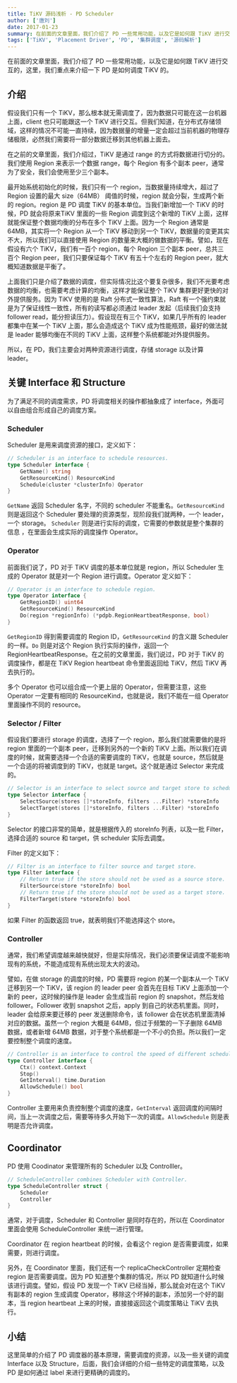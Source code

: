 ```yaml
---
title: TiKV 源码浅析 - PD Scheduler
author: ['唐刘']
date: 2017-01-23
summary: 在前面的文章里面，我们介绍了 PD 一些常用功能，以及它是如何跟 TiKV 进行交互的，这里，我们重点来介绍一下 PD 是如何调度 TiKV 的。
tags: ['TiKV', 'Placement Driver', 'PD', '集群调度', '源码解析']
---
```



在前面的文章里面，我们介绍了 PD 一些常用功能，以及它是如何跟 TiKV 进行交互的，这里，我们重点来介绍一下 PD 是如何调度 TiKV 的。

## 介绍

假设我们只有一个 TiKV，那么根本就无需调度了，因为数据只可能在这一台机器上面，client 也只可能跟这一个 TiKV 进行交互。但我们知道，在分布式存储领域，这样的情况不可能一直持续，因为数据量的增量一定会超过当前机器的物理存储极限，必然我们需要将一部分数据迁移到其他机器上面去。

在之前的文章里面，我们介绍过，TiKV 是通过 range 的方式将数据进行切分的。我们使用 Region 来表示一个数据 range，每个 Region 有多个副本 peer，通常为了安全，我们会使用至少三个副本。

最开始系统初始化的时候，我们只有一个 region，当数据量持续增大，超过了 Region 设置的最大 size（64MB） 阈值的时候，region 就会分裂，生成两个新的 region。region 是 PD 调度 TiKV 的基本单位。当我们新增加一个 TiKV 的时候，PD 就会将原来TiKV 里面的一些 Region 调度到这个新增的 TiKV 上面，这样就能保证整个数据均衡的分布在多个 TiKV 上面。因为一个 Region 通常是 64MB，其实将一个 Region 从一个 TiKV 移动到另一个 TiKV，数据量的变更其实不大，所以我们可以直接使用 Region 的数量来大概的做数据的平衡。譬如，现在假设有六个 TiKV，我们有一百个 region，每个 Region 三个副本 peer，总共三百个 Region peer，我们只要保证每个 TiKV 有五十个左右的 Region peer，就大概知道数据是平衡了。

上面我们只是介绍了数据的调度，但实际情况比这个要复杂很多，我们不光要考虑数据的均衡，也需要考虑计算的均衡，这样才能保证整个 TiKV 集群更好更快的对外提供服务。因为 TiKV 使用的是 Raft 分布式一致性算法，Raft 有一个强约束就是为了保证线性一致性，所有的读写都必须通过 leader 发起（后续我们会支持 follower read，能分担读压力）。假设现在有三个 TiKV，如果几乎所有的 leader 都集中在某一个 TiKV 上面，那么会造成这个 TiKV 成为性能瓶颈，最好的做法就是 leader 能够均衡在不同的 TiKV 上面，这样整个系统都能对外提供服务。

所以，在 PD，我们主要会对两种资源进行调度，存储 storage 以及计算 leader。

## 关键 Interface 和 Structure

为了满足不同的调度需求，PD 将调度相关的操作都抽象成了 interface，外面可以自由组合形成自己的调度方案。

### Scheduler

Scheduler 是用来调度资源的接口，定义如下：

```go
// Scheduler is an interface to schedule resources.
type Scheduler interface {
	GetName() string
	GetResourceKind() ResourceKind
	Schedule(cluster *clusterInfo) Operator
}
```

`GetName` 返回 Scheduler 名字，不同的 scheduler 不能重名。`GetResourceKind` 则是返回这个 Scheduler 要处理的资源类型，现阶段我们就两种，一个 leader，一个 storage。
`Scheduler` 则是进行实际的调度，它需要的参数就是整个集群的信息  ，在里面会生成实际的调度操作 Operator。

### Operator

前面我们说了，PD 对于 TiKV 调度的基本单位就是 region，所以 Scheduler 生成的 Operator 就是对一个 Region 进行调度。Operator 定义如下：

```go
// Operator is an interface to schedule region.
type Operator interface {
	GetRegionID() uint64
	GetResourceKind() ResourceKind
	Do(region *regionInfo) (*pdpb.RegionHeartbeatResponse, bool)
}
```

`GetRegionID` 得到需要调度的 Region ID，`GetResourceKind` 的含义跟 Scheduler 的一样。`Do` 则是对这个 Region 执行实际的操作，返回一个 RegionHeartbeatResponse。在之前的文章里面，我们说过，PD 对于 TiKV 的调度操作，都是在 TiKV Region heartbeat 命令里面返回给 TiKV，然后 TiKV 再去执行的。

多个 Operator 也可以组合成一个更上层的 Operator，但需要注意，这些 Operator 一定要有相同的 ResourceKind，也就是说，我们不能在一组 Operator 里面操作不同的 resource。

### Selector / Filter

假设我们要进行 storage 的调度，选择了一个 region，那么我们就需要做的是将 region 里面的一个副本 peer，迁移到另外的一个新的 TiKV 上面。所以我们在调度的时候，就需要选择一个合适的需要调度的 TiKV，也就是 source，然后就是一个合适的将被调度到的 TiKV，也就是 target。这个就是通过 Selector 来完成的。

```go
// Selector is an interface to select source and target store to schedule.
type Selector interface {
	SelectSource(stores []*storeInfo, filters ...Filter) *storeInfo
	SelectTarget(stores []*storeInfo, filters ...Filter) *storeInfo
}
```

Selector 的接口非常的简单，就是根据传入的 storeInfo 列表，以及一批 Filter，选择合适的 source 和 target，供 scheduler 实际去调度。

Filter 的定义如下：

```go
// Filter is an interface to filter source and target store.
type Filter interface {
	// Return true if the store should not be used as a source store.
	FilterSource(store *storeInfo) bool
	// Return true if the store should not be used as a target store.
	FilterTarget(store *storeInfo) bool
}
```

如果 Filter 的函数返回 true，就表明我们不能选择这个 store。

### Controller

通常，我们希望调度越来越快就好，但是实际情况，我们必须要保证调度不能影响现有的系统，不能造成现有系统出现太大的波动。

譬如，在做 storage 的调度的时候，PD 需要将 region 的某一个副本从一个 TiKV 迁移到另一个 TiKV，该 region 的 leader peer 会首先在目标 TiKV 上面添加一个新的 peer，这时候的操作是 leader 会生成当前 region 的 snapshot，然后发给 follower。Follower 收到 snapshot 之后，apply 到自己的状态机里面。同时，leader 会给原来要迁移的 peer 发送删除命令，该 follower 会在状态机里面清掉对应的数据。虽然一个 region 大概是 64MB，但过于频繁的一下子删除 64MB 数据，或者新增 64MB 数据，对于整个系统都是一个不小的负担。所以我们一定要控制整个调度的速度。

```go
// Controller is an interface to control the speed of different schedulers.
type Controller interface {
	Ctx() context.Context
	Stop()
	GetInterval() time.Duration
	AllowSchedule() bool
}
```

Controller 主要用来负责控制整个调度的速度，`GetInterval` 返回调度的间隔时间，当上一次调度之后，需要等待多久开始下一次的调度。`AllowSchedule` 则是表明是否允许调度。

## Coordinator

PD 使用 Coodinator 来管理所有的 Scheduler 以及 Controlller。

```go
// ScheduleController combines Scheduler with Controller.
type ScheduleController struct {
	Scheduler
	Controller
}
```

通常，对于调度，Scheduler 和 Controller 是同时存在的，所以在 Coordinator 里面会使用 ScheduleController 来统一进行管理。

Coordinator 在 region heartbeat 的时候，会看这个 region 是否需要调度，如果需要，则进行调度。

另外，在 Coordinator 里面，我们还有一个 replicaCheckController 定期检查 region 是否需要调度。因为 PD 知道整个集群的情况，所以 PD 就知道什么时候该进行调度。譬如，假设 PD 发现一个 TiKV 已经当掉，那么就会对在这个 TiKV 有副本的 region 生成调度 Operator，移除这个坏掉的副本，添加另一个好的副本，当 region heartbeat 上来的时候，直接接返回这个调度策略让 TiKV 去执行。

## 小结

这里简单的介绍了 PD 调度器的基本原理，需要调度的资源，以及一些关键的调度 Interface 以及 Structure，后面，我们会详细的介绍一些特定的调度策略，以及 PD 是如何通过 label 来进行更精确的调度的。
